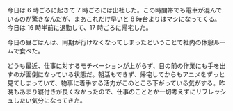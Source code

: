 今日は 6 時ごろに起きて 7 時ごろには出社した。この時間帯でも電車が混んでいるのが驚きなんだが、まあこれだけ早いと 8 時台よりはマシになってくる。今日は 16 時半前に退勤して、17 時ごろに帰宅した。

今日の昼ごはんは、同期が行けなくなってしまったということで社内の休憩ルームで食べた。

どうも最近、仕事に対するモチベーションが上がらず、目の前の作業にも手を出すのが面倒になっている状態だ。朝活もできず、帰宅してからもアニメをずっと見てしまっていて、物事に着手する活力がこのところ下がっている気がする。昨晩もあまり寝付きが良くなかったので、仕事のこととか一切考えずにリフレッシュしたい気分になってきた。
